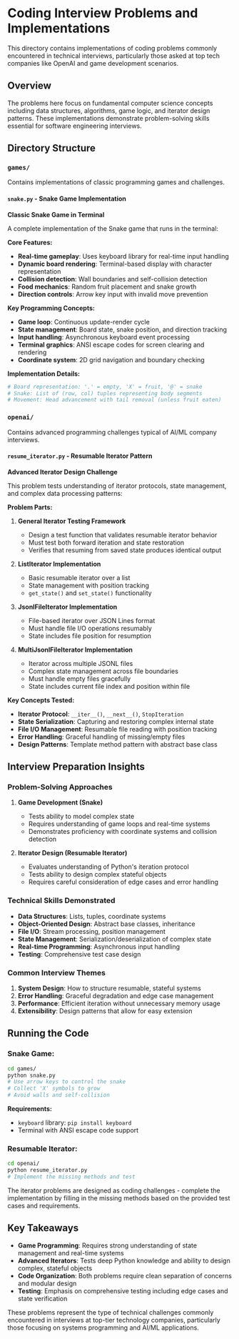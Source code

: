 # Coding Interview Problems and Implementations

This directory contains implementations of coding problems commonly encountered in technical interviews, particularly those asked at top tech companies like OpenAI and game development scenarios.

## Overview

The problems here focus on fundamental computer science concepts including data structures, algorithms, game logic, and iterator design patterns. These implementations demonstrate problem-solving skills essential for software engineering interviews.

## Directory Structure

### `games/`
Contains implementations of classic programming games and challenges.

#### `snake.py` - Snake Game Implementation
**Classic Snake Game in Terminal**

A complete implementation of the Snake game that runs in the terminal:

**Core Features:**
- **Real-time gameplay**: Uses keyboard library for real-time input handling
- **Dynamic board rendering**: Terminal-based display with character representation
- **Collision detection**: Wall boundaries and self-collision detection  
- **Food mechanics**: Random fruit placement and snake growth
- **Direction controls**: Arrow key input with invalid move prevention

**Key Programming Concepts:**
- **Game loop**: Continuous update-render cycle
- **State management**: Board state, snake position, and direction tracking
- **Input handling**: Asynchronous keyboard event processing
- **Terminal graphics**: ANSI escape codes for screen clearing and rendering
- **Coordinate system**: 2D grid navigation and boundary checking

**Implementation Details:**
```python
# Board representation: '.' = empty, 'X' = fruit, '@' = snake
# Snake: List of (row, col) tuples representing body segments
# Movement: Head advancement with tail removal (unless fruit eaten)
```

### `openai/`
Contains advanced programming challenges typical of AI/ML company interviews.

#### `resume_iterator.py` - Resumable Iterator Pattern
**Advanced Iterator Design Challenge**

This problem tests understanding of iterator protocols, state management, and complex data processing patterns:

**Problem Parts:**

1. **General Iterator Testing Framework**
   - Design a test function that validates resumable iterator behavior
   - Must test both forward iteration and state restoration
   - Verifies that resuming from saved state produces identical output

2. **ListIterator Implementation**
   - Basic resumable iterator over a list
   - State management with position tracking
   - `get_state()` and `set_state()` functionality

3. **JsonlFileIterator Implementation**
   - File-based iterator over JSON Lines format
   - Must handle file I/O operations resumably
   - State includes file position for resumption

4. **MultiJsonlFileIterator Implementation**
   - Iterator across multiple JSONL files
   - Complex state management across file boundaries
   - Must handle empty files gracefully
   - State includes current file index and position within file

**Key Concepts Tested:**
- **Iterator Protocol**: `__iter__()`, `__next__()`, `StopIteration`
- **State Serialization**: Capturing and restoring complex internal state
- **File I/O Management**: Resumable file reading with position tracking
- **Error Handling**: Graceful handling of missing/empty files
- **Design Patterns**: Template method pattern with abstract base class

## Interview Preparation Insights

### Problem-Solving Approaches

1. **Game Development (Snake)**
   - Tests ability to model complex state
   - Requires understanding of game loops and real-time systems
   - Demonstrates proficiency with coordinate systems and collision detection

2. **Iterator Design (Resumable Iterator)**
   - Evaluates understanding of Python's iteration protocol
   - Tests ability to design complex stateful objects  
   - Requires careful consideration of edge cases and error handling

### Technical Skills Demonstrated

- **Data Structures**: Lists, tuples, coordinate systems
- **Object-Oriented Design**: Abstract base classes, inheritance
- **File I/O**: Stream processing, position management
- **State Management**: Serialization/deserialization of complex state
- **Real-time Programming**: Asynchronous input handling
- **Testing**: Comprehensive test case design

### Common Interview Themes

1. **System Design**: How to structure resumable, stateful systems
2. **Error Handling**: Graceful degradation and edge case management
3. **Performance**: Efficient iteration without unnecessary memory usage
4. **Extensibility**: Design patterns that allow for easy extension

## Running the Code

### Snake Game:
```bash
cd games/
python snake.py
# Use arrow keys to control the snake
# Collect 'X' symbols to grow
# Avoid walls and self-collision
```

**Requirements:**
- `keyboard` library: `pip install keyboard`
- Terminal with ANSI escape code support

### Resumable Iterator:
```bash
cd openai/
python resume_iterator.py
# Implement the missing methods and test
```

The iterator problems are designed as coding challenges - complete the implementation by filling in the missing methods based on the provided test cases and requirements.

## Key Takeaways

- **Game Programming**: Requires strong understanding of state management and real-time systems
- **Advanced Iterators**: Tests deep Python knowledge and ability to design complex, stateful objects
- **Code Organization**: Both problems require clean separation of concerns and modular design
- **Testing**: Emphasis on comprehensive testing including edge cases and state verification

These problems represent the type of technical challenges commonly encountered in interviews at top-tier technology companies, particularly those focusing on systems programming and AI/ML applications.